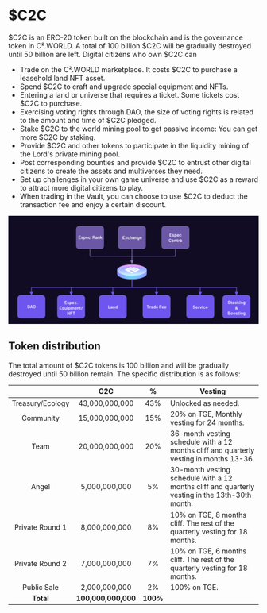 # $C2C

$C2C is an ERC-20 token built on the blockchain and is the governance token in C².WORLD. A total of 100 billion $C2C will be gradually destroyed until 50 billion are left. Digital citizens who own $C2C can

* Trade on the C².WORLD marketplace. It costs $C2C to purchase a leasehold land NFT asset.
* Spend $C2C to craft and upgrade special equipment and NFTs.
* Entering a land or universe that requires a ticket. Some tickets cost $C2C to purchase.
* Exercising voting rights through DAO, the size of voting rights is related to the amount and time of $C2C pledged.
* Stake $C2C to the world mining pool to get passive income: You can get more $C2C by staking.
* Provide $C2C and other tokens to participate in the liquidity mining of the Lord's private mining pool.
* Post corresponding bounties and provide $C2C to entrust other digital citizens to create the assets and multiverses they need.
* Set up challenges in your own game universe and use $C2C as a reward to attract more digital citizens to play.
* When trading in the Vault, you can choose to use $C2C to deduct the transaction fee and enjoy a certain discount.

![](<../../.gitbook/assets/image (2).png>)

## Token distribution

The total amount of $C2C tokens is 100 billion and will be gradually destroyed until 50 billion remain. The specific distribution is as follows:

|                  |         C2C         |     %    | Vesting                                                                                        |
| :--------------: | :-----------------: | :------: | ---------------------------------------------------------------------------------------------- |
| Treasury/Ecology |    43,000,000,000   |    43%   | Unlocked as needed.                                                                            |
|     Community    |    15,000,000,000   |    15%   | 20% on TGE, Monthly vesting for 24 months.                                                     |
|       Team       |    20,000,000,000   |    20%   | 36-month vesting schedule with a 12 months cliff and quarterly vesting in months 13-36.        |
|       Angel      |    5,000,000,000    |    5%    | 30-month vesting schedule with a 12 months cliff and quarterly vesting in the 13th-30th month. |
|  Private Round 1 |    8,000,000,000    |    8%    | 10% on TGE, 8 months cliff. The rest of the quarterly vesting for 18 months.                   |
|  Private Round 2 |    7,000,000,000    |    7%    | 10% on TGE, 6 months cliff. The rest of the quarterly vesting for 18 months.                   |
|    Public Sale   |    2,000,000,000    |    2%    | 100% on TGE.                                                                                   |
|     **Total**    | **100,000,000,000** | **100%** |                                                                                                |

